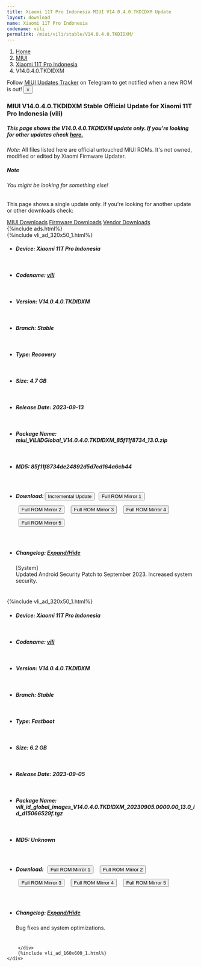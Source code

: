 ```yaml
---
title: Xiaomi 11T Pro Indonesia MIUI V14.0.4.0.TKDIDXM Update
layout: download
name: Xiaomi 11T Pro Indonesia
codename: vili
permalink: /miui/vili/stable/V14.0.4.0.TKDIDXM/
---
```

<nav aria-label="breadcrumb">
    <ol class="breadcrumb">
        <li class="breadcrumb-item"><a href="/">Home</a></li>
        <li class="breadcrumb-item"><a href="/miui/">MIUI</a></li>
        <li class="breadcrumb-item"><a href="/miui/vili/">Xiaomi 11T Pro Indonesia</a></li>
        <li class="breadcrumb-item active" aria-current="page">V14.0.4.0.TKDIDXM</li>
    </ol>
</nav>
<div class="alert alert-primary alert-dismissible fade show" role="alert">
    Follow <a href="https://t.me/MIUIUpdatesTracker" class="alert-link">MIUI Updates Tracker</a> on Telegram to get
    notified when a new ROM is out!
    <button type="button" class="close" data-dismiss="alert" aria-label="Close">
        <span aria-hidden="true">&times;</span>
    </button>
</div>
<div class="col-12 mx-auto">
    <h3 class="title bg-light p-2 rounded">MIUI V14.0.4.0.TKDIDXM Stable Official Update for Xiaomi 11T Pro Indonesia (vili)</h3>
    <h5>This page shows the V14.0.4.0.TKDIDXM update only. If you're looking for other updates check
        <a href="/miui/vili/">here.</a></h5>
    <p><i>Note: </i>All files listed here are official untouched MIUI ROMs.
        It's not owned, modified or edited by Xiaomi Firmware Updater.</p>
    <div class="card">
        <div class="card-body">
            <h5 class="card-title">Note</h5>
            <h6 class="card-subtitle mb-2 text-muted">You might be looking for something else!</h6>
            <p class="card-text">This page shows a single update only.
                If you're looking for another update or other downloads check:</p>
            <a href="/miui/" class="card-link">MIUI Downloads</a>
            <a href="/firmware/" class="card-link">Firmware Downloads</a>
            <a href="/vendor/" class="card-link">Vendor Downloads</a>
        </div>
    </div>
    {%include ads.html%}
    <div class="row justify-content-center">
        <div class="col-10" id="downloads">
                    <div class="card card-body">
            {%include vli_ad_320x50_1.html%}
            <ul class="list-unstyled">
                <li style="padding-bottom: 10px;">
                    <h5><b>Device: </b>Xiaomi 11T Pro Indonesia</h5>
                </li>
                <li style="padding-bottom: 10px;">
                    <h5><b>Codename: </b> <a href="/miui/vili/" target="_blank">vili</a> </h5>
                </li>
                <li style="padding-bottom: 10px;">
                    <h5><b>Version: </b>V14.0.4.0.TKDIDXM</h5>
                </li>
                <li style="padding-bottom: 10px;">
                    <h5><b>Branch: </b>Stable</h5>
                </li>
                <li style="padding-bottom: 10px;">
                    <h5><b>Type: </b>Recovery</h5>
                </li>
                <li style="padding-bottom: 10px;">
                    <h5><b>Size: </b>4.7 GB</h5>
                </li>
                <li style="padding-bottom: 10px;">
                    <h5><b>Release Date: </b>2023-09-13</h5>
                </li>
                <li style="padding-bottom: 10px;">
                    <h5><b>Package Name: </b><span id="filename" class="text-dark">miui_VILIIDGlobal_V14.0.4.0.TKDIDXM_85f11f8734_13.0.zip</span></h5>
                </li>
                <li style="padding-bottom: 10px;">
                    <h5><b>MD5: </b><span id="md5" class="text-muted">85f11f8734de24892d5d7cd164a6cb44</span></h5>
                </li>
                <li style="padding-bottom: 10px;">
                    <h5><b>Download: </b><button type="button" id="incremental_download" class="btn btn-warning" onclick="window.open('https://bigota.d.miui.com/V14.0.4.0.TKDIDXM/miui-blockota-vili_id_global-V14.0.3.0.TKDIDXM-V14.0.4.0.TKDIDXM-37fd79e79c-13.0.zip', '_blank');"><i class="fa fa-download"></i> Incremental Update</button> <button type="button" id="download" class="btn btn-primary" style="margin: 7px;" onclick="window.open('https://cdnorg.d.miui.com/V14.0.4.0.TKDIDXM/miui_VILIIDGlobal_V14.0.4.0.TKDIDXM_85f11f8734_13.0.zip', '_blank');"><i class="fa fa-download"></i> Full ROM Mirror 1</button> <button type="button" id="download" class="btn btn-primary" style="margin: 7px;" onclick="window.open('https://bkt-sgp-miui-ota-update-alisgp.oss-ap-southeast-1.aliyuncs.com/V14.0.4.0.TKDIDXM/miui_VILIIDGlobal_V14.0.4.0.TKDIDXM_85f11f8734_13.0.zip', '_blank');"><i class="fa fa-download"></i> Full ROM Mirror 2</button> <button type="button" id="download" class="btn btn-primary" style="margin: 7px;" onclick="window.open('https://bn.d.miui.com/V14.0.4.0.TKDIDXM/miui_VILIIDGlobal_V14.0.4.0.TKDIDXM_85f11f8734_13.0.zip', '_blank');"><i class="fa fa-download"></i> Full ROM Mirror 3</button> <button type="button" id="download" class="btn btn-primary" style="margin: 7px;" onclick="window.open('https://bigota.d.miui.com/V14.0.4.0.TKDIDXM/miui_VILIIDGlobal_V14.0.4.0.TKDIDXM_85f11f8734_13.0.zip', '_blank');"><i class="fa fa-download"></i> Full ROM Mirror 4</button> <button type="button" id="download" class="btn btn-primary" style="margin: 7px;" onclick="window.open('https://hugeota.d.miui.com/V14.0.4.0.TKDIDXM/miui_VILIIDGlobal_V14.0.4.0.TKDIDXM_85f11f8734_13.0.zip', '_blank');"><i class="fa fa-download"></i> Full ROM Mirror 5</button></h5>
                </li>
                <li style="padding-bottom: 10px;">
                    <h5><b>Changelog: </b><a href="#vili_1_changelog" data-toggle="collapse" role="button"
                            aria-expanded="false" aria-controls="vili_1_changelog"> <i class="fa fa-arrow-down"
                                aria-hidden="true"></i> Expand/Hide</a></h5>
                    <div class="collapse" id="vili_1_changelog">
                        <p id="changelog_text">[System]<br>Updated Android Security Patch to September 2023. Increased system security.</p>
                    </div>
                </li>
            </ul>
        </div>
        <div class="card card-body">
            {%include vli_ad_320x50_1.html%}
            <ul class="list-unstyled">
                <li style="padding-bottom: 10px;">
                    <h5><b>Device: </b>Xiaomi 11T Pro Indonesia</h5>
                </li>
                <li style="padding-bottom: 10px;">
                    <h5><b>Codename: </b> <a href="/miui/vili/" target="_blank">vili</a> </h5>
                </li>
                <li style="padding-bottom: 10px;">
                    <h5><b>Version: </b>V14.0.4.0.TKDIDXM</h5>
                </li>
                <li style="padding-bottom: 10px;">
                    <h5><b>Branch: </b>Stable</h5>
                </li>
                <li style="padding-bottom: 10px;">
                    <h5><b>Type: </b>Fastboot</h5>
                </li>
                <li style="padding-bottom: 10px;">
                    <h5><b>Size: </b>6.2 GB</h5>
                </li>
                <li style="padding-bottom: 10px;">
                    <h5><b>Release Date: </b>2023-09-05</h5>
                </li>
                <li style="padding-bottom: 10px;">
                    <h5><b>Package Name: </b><span id="filename" class="text-dark">vili_id_global_images_V14.0.4.0.TKDIDXM_20230905.0000.00_13.0_id_d15066529f.tgz</span></h5>
                </li>
                <li style="padding-bottom: 10px;">
                    <h5><b>MD5: </b><span id="md5" class="text-muted">Unknown</span></h5>
                </li>
                <li style="padding-bottom: 10px;">
                    <h5><b>Download: </b> <button type="button" id="download" class="btn btn-primary" style="margin: 7px;" onclick="window.open('https://cdnorg.d.miui.com/V14.0.4.0.TKDIDXM/vili_id_global_images_V14.0.4.0.TKDIDXM_20230905.0000.00_13.0_id_d15066529f.tgz', '_blank');"><i class="fa fa-download"></i> Full ROM Mirror 1</button> <button type="button" id="download" class="btn btn-primary" style="margin: 7px;" onclick="window.open('https://bkt-sgp-miui-ota-update-alisgp.oss-ap-southeast-1.aliyuncs.com/V14.0.4.0.TKDIDXM/vili_id_global_images_V14.0.4.0.TKDIDXM_20230905.0000.00_13.0_id_d15066529f.tgz', '_blank');"><i class="fa fa-download"></i> Full ROM Mirror 2</button> <button type="button" id="download" class="btn btn-primary" style="margin: 7px;" onclick="window.open('https://bn.d.miui.com/V14.0.4.0.TKDIDXM/vili_id_global_images_V14.0.4.0.TKDIDXM_20230905.0000.00_13.0_id_d15066529f.tgz', '_blank');"><i class="fa fa-download"></i> Full ROM Mirror 3</button> <button type="button" id="download" class="btn btn-primary" style="margin: 7px;" onclick="window.open('https://bigota.d.miui.com/V14.0.4.0.TKDIDXM/vili_id_global_images_V14.0.4.0.TKDIDXM_20230905.0000.00_13.0_id_d15066529f.tgz', '_blank');"><i class="fa fa-download"></i> Full ROM Mirror 4</button> <button type="button" id="download" class="btn btn-primary" style="margin: 7px;" onclick="window.open('https://hugeota.d.miui.com/V14.0.4.0.TKDIDXM/vili_id_global_images_V14.0.4.0.TKDIDXM_20230905.0000.00_13.0_id_d15066529f.tgz', '_blank');"><i class="fa fa-download"></i> Full ROM Mirror 5</button></h5>
                </li>
                <li style="padding-bottom: 10px;">
                    <h5><b>Changelog: </b><a href="#vili_2_changelog" data-toggle="collapse" role="button"
                            aria-expanded="false" aria-controls="vili_2_changelog"> <i class="fa fa-arrow-down"
                                aria-hidden="true"></i> Expand/Hide</a></h5>
                    <div class="collapse" id="vili_2_changelog">
                        <p id="changelog_text">Bug fixes and system optimizations.</p>
                    </div>
                </li>
            </ul>
        </div>

        </div>
        {%include vli_ad_160x600_1.html%}
    </div>
</div>
